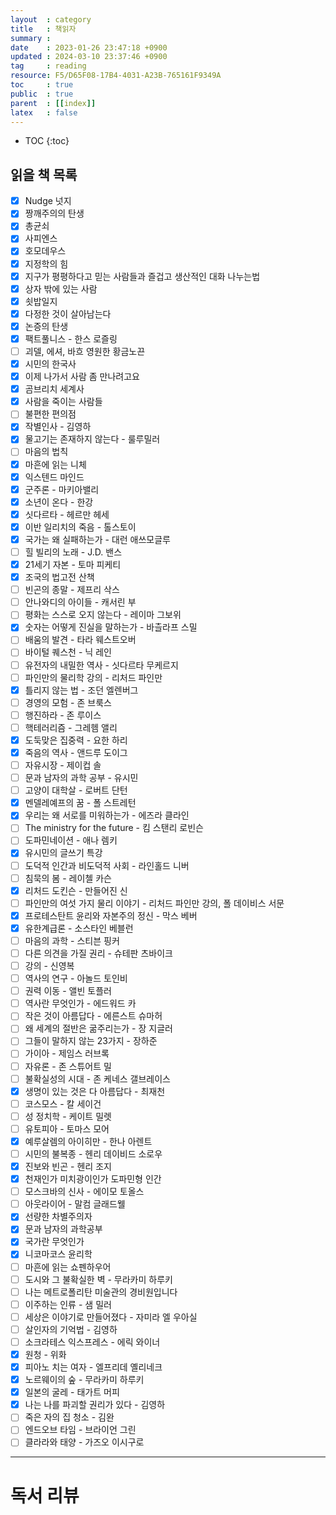 ```yaml
---
layout  : category
title   : 책읽자
summary : 
date    : 2023-01-26 23:47:18 +0900
updated : 2024-03-10 23:37:46 +0900
tag     : reading
resource: F5/D65F08-17B4-4031-A23B-765161F9349A
toc     : true
public  : true
parent  : [[index]] 
latex   : false
---
```

* TOC
{:toc}

## 읽을 책 목록
- [x] Nudge 넛지
- [x] 짱깨주의의 탄생
- [x] 총균쇠
- [x] 사피엔스
- [x] 호모데우스
- [x] 지정학의 힘
- [x] 지구가 평평하다고 믿는 사람들과 즐겁고 생산적인 대화 나누는법
- [x] 상자 밖에 있는 사람
- [x] 쇳밥일지
- [x] 다정한 것이 살아남는다
- [x] 논증의 탄생
- [x] 팩트풀니스 - 한스 로즐링
- [ ] 괴델, 에셔, 바흐 영원한 황금노끈
- [x] 시민의 한국사
- [x] 이제 나가서 사람 좀 만나려고요 
- [x] 곰브리치 세계사
- [x] 사람을 죽이는 사람들
- [ ] 불편한 편의점
- [x] 작별인사 - 김영하
- [x] 물고기는 존재하지 않는다 - 룰루밀러
- [ ] 마음의 법칙
- [x] 마흔에 읽는 니체
- [x] 익스텐드 마인드
- [x] 군주론 - 마키아밸리
- [x] 소년이 온다 - 한강 
- [x] 싯다르타 - 헤르만 헤세
- [x] 이반 일리치의 죽음 - 톨스토이
- [x] 국가는 왜 실패하는가 - 대런 애쓰모글루
- [ ] 힐 빌리의 노래 - J.D. 밴스
- [x] 21세기 자본 - 토마 피케티
- [x] 조국의 법고전 산책
- [ ] 빈곤의 종말 - 제프리 삭스
- [ ] 안나와디의 아이들 - 캐서린 부
- [ ] 평화는 스스로 오지 않는다 - 레이마 그보위
- [x] 숫자는 어떻게 진실을 말하는가 - 바츨라프 스밀
- [ ] 배움의 발견 - 타라 웨스트오버
- [ ] 바이털 퀘스천 - 닉 레인
- [ ] 유전자의 내밀한 역사 - 싯다르타 무케르지
- [ ] 파인만의 물리학 강의 - 리처드 파인만
- [x] 틀리지 않는 법 - 조던 엘렌버그
- [ ] 경영의 모험 - 존 브룩스
- [ ] 행진하라 - 존 루이스
- [ ] 핵테러리즘 - 그레헴 앨리
- [x] 도둑맞은 집중력 - 요한 하리
- [x] 죽음의 역사 - 앤드루 도이그
- [ ] 자유시장 - 제이컵 솔
- [ ] 문과 남자의 과학 공부 - 유시민
- [ ] 고양이 대학살 - 로버트 단턴
- [x] 멘델레예프의 꿈 - 폴 스트레턴
- [x] 우리는 왜 서로를 미워하는가 - 에즈라 클라인
- [ ] The ministry for the future - 킴 스탠리 로빈슨
- [ ] 도파민네이션 - 애나 렘키
- [x] 유시민의 글쓰기 특강
- [ ] 도덕적 인간과 비도덕적 사회 - 라인홀드 니버
- [ ] 침묵의 봄 - 레이첼 카슨
- [x] 리처드 도킨슨 - 만들어진 신
- [ ] 파인만의 여섯 가지 물리 이야기 - 리처드 파인만 강의, 폴 데이비스 서문
- [x] 프로테스탄트 윤리와 자본주의 정신 - 막스 베버
- [x] 유한계급론 - 소스타인 베블런
- [ ] 마음의 과학 - 스티븐 핑커
- [ ] 다른 의견을 가질 권리 - 슈테판 츠바이크
- [ ] 강의 - 신영복
- [ ] 역사의 연구 - 아놀드 토인비
- [ ] 권력 이동 - 앨빈 토플러
- [ ] 역사란 무엇인가 - 에드워드 카
- [ ] 작은 것이 아름답다 - 에른스트 슈마허
- [ ] 왜 세계의 절반은 굶주리는가 - 장 지글러
- [ ] 그들이 말하지 않는 23가지 - 장하준
- [ ] 가이아 - 제임스 러브록
- [ ] 자유론 - 존 스튜어트 밀
- [ ] 불확실성의 시대 - 존 케네스 갤브레이스
- [x] 생명이 있는 것은 다 아름답다 - 최재천
- [ ] 코스모스 - 칼 세이건
- [ ] 성 정치학 - 케이트 밀렛
- [ ] 유토피아 - 토마스 모어
- [x] 예루살렘의 아이히만 - 한나 아렌트
- [ ] 시민의 불복종 - 헨리 데이비드 소로우
- [x] 진보와 빈곤 - 헨리 조지
- [x] 천재인가 미치광이인가 도파민형 인간
- [ ] 모스크바의 신사 - 에이모 토올스
- [ ] 아웃라이어 - 말컴 글래드웰
- [x] 선량한 차별주의자
- [x] 문과 남자의 과학공부
- [x] 국가란 무엇인가
- [x] 니코마코스 윤리학
- [ ] 마흔에 읽는 쇼펜하우어
- [ ] 도시와 그 불확실한 벽 - 무라카미 하루키
- [ ] 나는 메트로폴리탄 미술관의 경비원입니다
- [ ] 이주하는 인류 - 샘 밀러
- [ ] 세상은 이야기로 만들어졌다 - 자미라 엘 우아실
- [ ] 살인자의 기억법 - 김영하
- [ ] 소크라테스 익스프레스 - 에릭 와이너
- [x] 원청 - 위화
- [x] 피아노 치는 여자 - 엘프리데 옐리네크
- [x] 노르웨이의 숲 - 무라카미 하루키
- [x] 일본의 굴레 - 태가트 머피
- [x] 나는 나를 파괴할 권리가 있다 - 김영하
- [ ] 죽은 자의 집 청소 - 김완
- [ ] 엔드오브 타임 - 브라이언 그린
- [ ] 클라라와 태양 - 가즈오 이시구로

--- 

# 독서 리뷰

